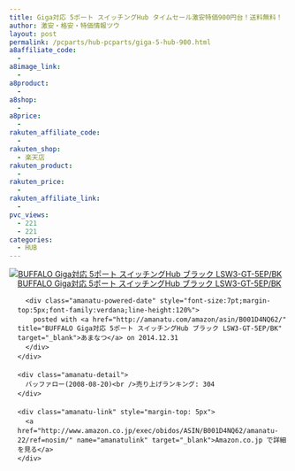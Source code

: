 ```yaml
---
title: Giga対応 5ポート スイッチングHub タイムセール激安特価900円台！送料無料！
author: 激安・格安・特価情報ツウ
layout: post
permalink: /pcparts/hub-pcparts/giga-5-hub-900.html
a8affiliate_code:
  - 
a8image_link:
  - 
a8product:
  - 
a8shop:
  - 
a8price:
  - 
rakuten_affiliate_code:
  - 
rakuten_shop:
  - 楽天店
rakuten_product:
  - 
rakuten_price:
  - 
rakuten_affiliate_link:
  - 
pvc_views:
  - 221
  - 221
categories:
  - HUB
---
```

<div class="amanatu-box" style="margin-bottom:0px;">
  <div class="amanatu-image" style="float:left;">
    <a href="http://www.amazon.co.jp/exec/obidos/ASIN/B001D4NQ62/amanatu-22/ref=nosim/" name="amanatulink" target="_blank"><img src="http://i2.wp.com/ecx.images-amazon.com/images/I/41Kb3KVhdgL._SL160_.jpg?w=546" alt="BUFFALO Giga対応 5ポート スイッチングHub ブラック LSW3-GT-5EP/BK" style="border: none;" data-recalc-dims="1" /></a>
  </div>
  
  <div class="amanatu-info" style="float:left;margin-left:15px;line-height:120%">
    <div class="amanatu-name" style="margin-bottom:10px;line-height:120%">
      <a href="http://www.amazon.co.jp/exec/obidos/ASIN/B001D4NQ62/amanatu-22/ref=nosim/" name="amanatulink" target="_blank">BUFFALO Giga対応 5ポート スイッチングHub ブラック LSW3-GT-5EP/BK</a> 
      
      <div class="amanatu-powered-date" style="font-size:7pt;margin-top:5px;font-family:verdana;line-height:120%">
        posted with <a href="http://amanatu.com/amazon/asin/B001D4NQ62/" title="BUFFALO Giga対応 5ポート スイッチングHub ブラック LSW3-GT-5EP/BK" target="_blank">あまなつ</a> on 2014.12.31
      </div>
    </div>
    
    <div class="amanatu-detail">
      バッファロー(2008-08-20)<br />売り上げランキング: 304
    </div>
    
    <div class="amanatu-link" style="margin-top: 5px">
      <a href="http://www.amazon.co.jp/exec/obidos/ASIN/B001D4NQ62/amanatu-22/ref=nosim/" name="amanatulink" target="_blank">Amazon.co.jp で詳細を見る</a>
    </div>
  </div>
  
  <div class="amanatu-footer" style="clear: left">
  </div>
</div>
